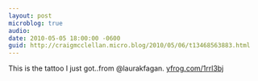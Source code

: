 ```yaml
---
layout: post
microblog: true
audio: 
date: 2010-05-05 18:00:00 -0600
guid: http://craigmcclellan.micro.blog/2010/05/06/t13468563883.html
---
```

This is the tattoo I just got..from @laurakfagan.  [yfrog.com/1rrl3bj](http://yfrog.com/1rrl3bj)
